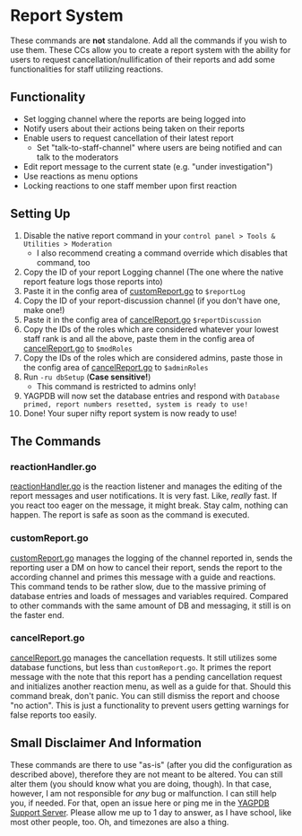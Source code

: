 # Report System
These commands are **not** standalone. Add all the commands if you wish to use them.
These CCs allow you to create a report system with the ability for users to request cancellation/nullification of their reports and add some functionalities for staff utilizing reactions.

## Functionality
* Set logging channel where the reports are being logged into
* Notify users about their actions being taken on their reports
* Enable users to request cancellation of their latest report
    * Set "talk-to-staff-channel" where users are being notified and can talk to the moderators
* Edit report message to the current state (e.g. "under investigation")
* Use reactions as menu options
* Locking reactions to one staff member upon first reaction

## Setting Up
1. Disable the native report command in your `control panel > Tools & Utilities > Moderation`
    * I also recommend creating a command override which disables that command, too
2. Copy the ID of your report Logging channel (The one where the native report feature logs those reports into)
3. Paste it in the config area of [customReport.go](https://github.com/Olde7325/lagpdb-cc/blob/main/Report-System/customReport.go) to `$reportLog`
4. Copy the ID of your report-discussion channel (if you don't have one, make one!)
5. Paste it in the config area of [cancelReport.go](https://github.com/Olde7325/lagpdb-cc/blob/main/Report-System/cancelReport.go) `$reportDiscussion`
6. Copy the IDs of the roles which are considered whatever your lowest staff rank is and all the above, paste them in the config area of [cancelReport.go](https://github.com/Olde7325/lagpdb-cc/blob/main/Report-System/cancelReport.go) to `$modRoles`
7. Copy the IDs of the roles which are considered admins, paste those in the config area of [cancelReport.go](https://github.com/Olde7325/lagpdb-cc/blob/main/Report-System/cancelReport.go) to `$adminRoles`
8. Run `-ru dbSetup` (**Case sensitive!**)
    * This command is restricted to admins only!
9. YAGPDB will now set the database entries and respond with `Database primed, report numbers resetted, system is ready to use!`
10. Done! Your super nifty report system is now ready to use!

## The Commands
### reactionHandler.go
[reactionHandler.go](https://github.com/Olde7325/lagpdb-cc/blob/main/Report-System/reactionHandler.go) is the reaction listener and manages the editing of the report messages and user notifications. It is very fast. Like, *really* fast. If you react too eager on the message, it might break. Stay calm, nothing can happen. The report is safe as soon as the command is executed.

### customReport.go
[customReport.go](https://github.com/Olde7325/lagpdb-cc/blob/main/Report-System/customReport.go) manages the logging of the channel reported in, sends the reporting user a DM on how to cancel their report, sends the report to the according channel and primes this message with a guide and reactions.
This command tends to be rather slow, due to the massive priming of database entries and loads of messages and variables required. Compared to other commands with the same amount of DB and messaging, it still is on the faster end.

### cancelReport.go
[cancelReport.go](https://github.com/Olde7325/lagpdb-cc/blob/main/Report-System/cancelReport.go) manages the cancellation requests. It still utilizes some database functions, but less than `customReport.go`. It primes the report message with the note that this report has a pending cancellation request and initializes another reaction menu, as well as a guide for that.
Should this command break, don't panic. You can still dismiss the report and choose "no action". This is just a functionality to prevent users getting warnings for false reports too easily.

## Small Disclaimer And Information
These commands are there to use "as-is" (after you did the configuration as described above), therefore they are not meant to be altered. You can still alter them (you should know what you are doing, though). In that case, however, I am not responsible for *any* bug or malfunction. I can still help you, if needed. For that, open an issue here or ping me in the [YAGPDB Support Server](https://discord.gg/5uVyq2E). Please allow me up to 1 day to answer, as I have school, like most other people, too. Oh, and timezones are also a thing.